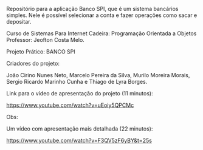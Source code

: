 Repositório para a aplicação Banco SPI, que é um sistema bancários simples. Nele é possível selecionar a conta e fazer operações como sacar e depositar.

Curso de Sistemas Para Internet Cadeira: Programação Orientada a Objetos Professor: Jeofton Costa Melo.

Projeto Prático: BANCO SPI

Criadores do projeto:

João Cirino Nunes Neto, Marcelo Pereira da Silva, Murilo Moreira Morais, Sergio Ricardo Marinho Cunha e Thiago de Lyra Borges.

Link para o vídeo de apresentação do projeto (11 minutos):

https://www.youtube.com/watch?v=uEoiy5QPCMc



Obs:

Um vídeo com apresentação mais detalhada (22 minutos):

https://www.youtube.com/watch?v=F3QV5zF6yBY&t=25s
